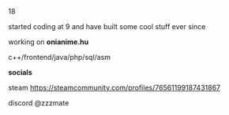 18

started coding at 9 and have built some cool stuff ever since

working on **onianime.hu**

c++/frontend/java/php/sql/asm

**socials**

steam https://steamcommunity.com/profiles/76561199187431867

discord @zzzmate 
